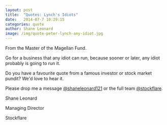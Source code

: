 ```yaml
---
layout: post
title:  "Quotes: Lynch's Idiots"
date:   2014-07-7 10:29:15
categories: quote
author: Shane Leonard
image: /img/quote-peter-lynch-any-idiot.jpg
---
```


From the Master of the Magellan Fund.

Go for a business that any idiot can run, because sooner or later, any idiot probably is going to run it.

Do you have a favourite quote from a famous investor or stock market pundit? We'd love to hear it.

Please drop me a message [@shaneleonard121](https://twitter.com/shaneleonard121) or the full team [@stockflare](https://twitter.com/stockflare).

Shane Leonard

Managing Director

Stockflare